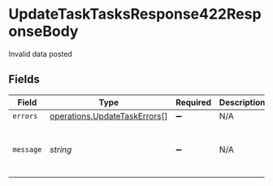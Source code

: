 # UpdateTaskTasksResponse422ResponseBody

Invalid data posted


## Fields

| Field                                                                        | Type                                                                         | Required                                                                     | Description                                                                  | Example                                                                      |
| ---------------------------------------------------------------------------- | ---------------------------------------------------------------------------- | ---------------------------------------------------------------------------- | ---------------------------------------------------------------------------- | ---------------------------------------------------------------------------- |
| `errors`                                                                     | [operations.UpdateTaskErrors](../../models/operations/updatetaskerrors.md)[] | :heavy_minus_sign:                                                           | N/A                                                                          |                                                                              |
| `message`                                                                    | *string*                                                                     | :heavy_minus_sign:                                                           | N/A                                                                          | The given data was invalid.                                                  |